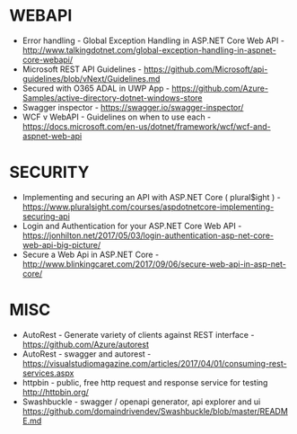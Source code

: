# WEBAPI
* Error handling - Global Exception Handling in ASP.NET Core Web API - http://www.talkingdotnet.com/global-exception-handling-in-aspnet-core-webapi/
* Microsoft REST API Guidelines - <https://github.com/Microsoft/api-guidelines/blob/vNext/Guidelines.md>
* Secured with O365 ADAL in UWP App - https://github.com/Azure-Samples/active-directory-dotnet-windows-store
* Swagger inspector - https://swagger.io/swagger-inspector/
* WCF v WebAPI - Guidelines on when to use each - https://docs.microsoft.com/en-us/dotnet/framework/wcf/wcf-and-aspnet-web-api

# SECURITY
* Implementing and securing an API with ASP.NET Core ( plural$ight ) - https://www.pluralsight.com/courses/aspdotnetcore-implementing-securing-api
* Login and Authentication for your ASP.NET Core Web API - https://jonhilton.net/2017/05/03/login-authentication-asp-net-core-web-api-big-picture/
* Secure a Web Api in ASP.NET Core - http://www.blinkingcaret.com/2017/09/06/secure-web-api-in-asp-net-core/

# MISC
* AutoRest - Generate variety of clients against REST interface - <https://github.com/Azure/autorest>
* AutoRest - swagger and autorest - <https://visualstudiomagazine.com/articles/2017/04/01/consuming-rest-services.aspx>
* httpbin - public, free http request and response service for testing <http://httpbin.org/>
* Swashbuckle - swagger / openapi generator, api explorer and ui <https://github.com/domaindrivendev/Swashbuckle/blob/master/README.md>
